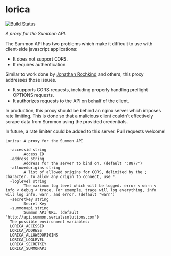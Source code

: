 # lorica
[![Build Status](https://travis-ci.org/cu-library/lorica.svg)](https://travis-ci.org/cu-library/lorica)

*A proxy for the Summon API.*

The Summon API has two problems which make it difficult to use with client-side javascript applications: 

* It does not support CORS. 
* It requires authentication. 

Similar to work done by [Jonathan Rochkind](https://bibwild.wordpress.com/2013/06/20/an-aid-for-those-developing-against-the-summon-api/) and others, this proxy addresses those issues. 

* It supports CORS requests, including properly handling preflight OPTIONS requests. 
* It authorizes requests to the API on behalf of the client. 

In production, this proxy should be behind an nginx server which imposes rate limiting. This is done so that a malicious client couldn't effectively scrape data from Summon using the provided credentials.

In future, a rate limiter could be added to this server. Pull requests welcome! 

```
Lorica: A proxy for the Summon API

  -accessid string
        Access ID
  -address string
        Address for the server to bind on. (default ":8877")
  -allowedorigins string
        A list of allowed origins for CORS, delimited by the ; character. To allow any origin to connect, use *.
  -loglevel string
        The maximum log level which will be logged. error < warn < info < debug < trace. For example, trace will log everything, info will log info, warn, and error. (default "warn")
  -secretkey string
        Secret Key
  -summonapi string
        Summon API URL. (default "http://api.summon.serialssolutions.com")
  The possible environment variables:
  LORICA_ACCESSID
  LORICA_ADDRESS
  LORICA_ALLOWEDORIGINS
  LORICA_LOGLEVEL
  LORICA_SECRETKEY
  LORICA_SUMMONAPI

 ```















